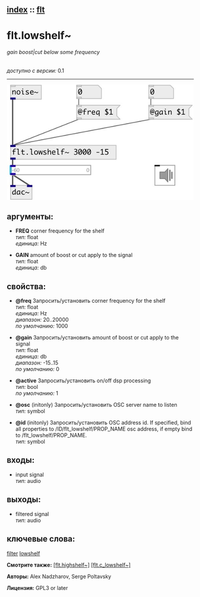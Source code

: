 [index](index.html) :: [flt](category_flt.html)
---

# flt.lowshelf~

###### gain boost|cut below some frequency

*доступно с версии:* 0.1

---




[![example](../examples/img/flt.lowshelf~.jpg)](../examples/pd/flt.lowshelf~.pd)



## аргументы:

* **FREQ**
corner frequency for the shelf<br>
_тип:_ float<br>
_единица:_ Hz<br>

* **GAIN**
amount of boost or cut apply to the signal<br>
_тип:_ float<br>
_единица:_ db<br>





## свойства:

* **@freq** 
Запросить/установить corner frequency for the shelf<br>
_тип:_ float<br>
_единица:_ Hz<br>
_диапазон:_ 20..20000<br>
_по умолчанию:_ 1000<br>

* **@gain** 
Запросить/установить amount of boost or cut apply to the signal<br>
_тип:_ float<br>
_единица:_ db<br>
_диапазон:_ -15..15<br>
_по умолчанию:_ 0<br>

* **@active** 
Запросить/установить on/off dsp processing<br>
_тип:_ bool<br>
_по умолчанию:_ 1<br>

* **@osc** (initonly)
Запросить/установить OSC server name to listen<br>
_тип:_ symbol<br>

* **@id** (initonly)
Запросить/установить OSC address id. If specified, bind all properties to /ID/flt_lowshelf/PROP_NAME
osc address, if empty bind to /flt_lowshelf/PROP_NAME.<br>
_тип:_ symbol<br>



## входы:

* input signal<br>
_тип:_ audio



## выходы:

* filtered signal<br>
_тип:_ audio



## ключевые слова:

[filter](keywords/filter.html)
[lowshelf](keywords/lowshelf.html)



**Смотрите также:**
[\[flt.highshelf~\]](flt.highshelf~.html)
[\[flt.c_lowshelf~\]](flt.c_lowshelf~.html)




**Авторы:** Alex Nadzharov, Serge Poltavsky




**Лицензия:** GPL3 or later






